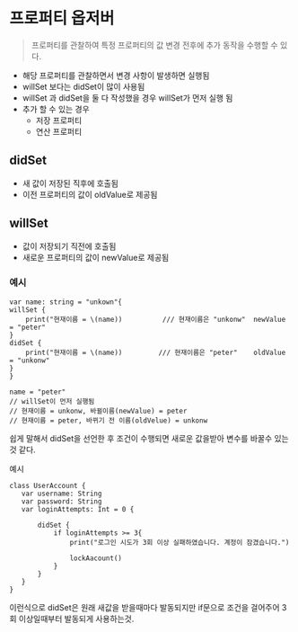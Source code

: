 # 프로퍼티 옵저버
> 프로퍼티를 관찰하여 특정 프로퍼티의 값 변경 전후에 추가 동작을 수행할 수 있다.

 * 해당 프로퍼티를 관찰하면서 변경 사항이 발생하면 실행됨
 * willSet 보다는 didSet이 많이 사용됨
 * willSet 과 didSet을 둘 다 작성했을 경우 willSet가 먼저 실행 됨
 * 추가 할 수 있는 경우
   - 저장 프로퍼티
   - 연산 프로퍼티

## didSet

* 새 값이 저장된 직후에 호출됨
* 이전 프로퍼티의 값이 oldValue로 제공됨

## willSet

* 값이 저장되기 직전에 호출됨
* 새로운 프로퍼티의 값이 newValue로 제공됨

### 예시
```
var name: string = "unkown"{
willSet {
    print("현재이름 = \(name))          /// 현재이름은 "unkonw"  newValue = "peter"
}
didSet {
    print("현재이름 = \(name))         /// 현재이름은 "peter"    oldValue = "unkonw"
}
}

name = "peter"
// willSet이 먼저 실행됨
// 현재이름 = unkonw, 바뀔이름(newValue) = peter
// 현재이름 = peter, 바뀌기 전 이름(oldVelue) = unkonw
```

쉽게 말해서 didSet을 선언한 후 조건이 수행되면 새로운 값을받아 변수를 바꿀수 있는것 같다. 

예시
 
 ```
 class UserAccount {
    var username: String
    var password: String
    var loginAttempts: Int = 0 {
        
        didSet {
            if loginAttempts >= 3{
                print("로그인 시도가 3회 이상 실패하였습니다. 계정이 잠겼습니다.")
                
                lockAacount()
            }
        }
    }
 }
 ```

 이런식으로 didSet은 원래 새값을 받을때마다 발동되지만 if문으로 조건을 걸어주어 3회 이상일때부터 발동되게 사용하는것. 
